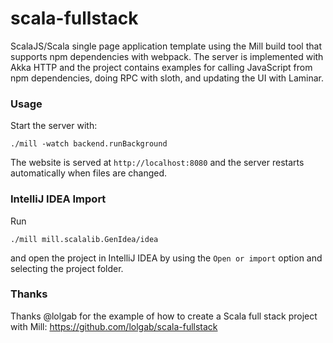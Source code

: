 # scala-fullstack

ScalaJS/Scala single page application template using the Mill build tool that supports npm dependencies with webpack. The server is implemented with Akka HTTP and the project contains examples for calling JavaScript from npm dependencies, doing RPC with sloth, and updating the UI with Laminar.

### Usage
Start the server with:
```
./mill -watch backend.runBackground
```

The website is served at `http://localhost:8080` and the server restarts automatically when files are changed.

### IntelliJ IDEA Import
Run
```
./mill mill.scalalib.GenIdea/idea
```
and open the project in IntelliJ IDEA by using the `Open or import` option and selecting the project folder.

### Thanks
Thanks @lolgab for the example of how to create a Scala full stack project with Mill: https://github.com/lolgab/scala-fullstack
